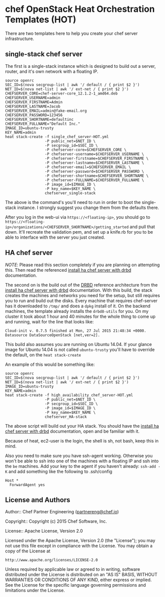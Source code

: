 # chef OpenStack Heat Orchestration Templates (HOT)

There are two templates here to help you create your chef server infrastructure.

## single-stack chef server

The first is a single-stack instance which is designed to build out a server, router,
and it's own network with a floating IP.

```
source openrc
SEC_ID=$(nova secgroup-list | awk '/ default / { print $2 }')
NET_ID=$(nova net-list | awk '/ ext-net / { print $2 }')
CHEFSERVER_CORE=chef-server-core_12.1.2-1_amd64.deb
CHEFSERVER_USERNAME=admin
CHEFSERVER_FIRSTNAME=Admin
CHEFSERVER_LASTNAME=Jacob
CHEFSERVER_EMAIL=admin@fake-email.org
CHEFSERVER_PASSWORD=123456
CHEFSERVER_SHORTNAME=defaultinc
CHEFSERVER_FULLNAME="Default Inc."
IMAGE_ID=ubuntu-trusty
KEY_NAME=admin
heat stack-create -f single_chef_server-HOT.yml
                  -P public_net=$NET_ID \
                  -P secgroup_id=$SEC_ID \
                  -P chefserver-core=$CHEFSERVER_CORE \
                  -P chefserver-username=$CHEFSERVER_USERNAME \
                  -P chefserver-firstname=$CHEFSERVER_FIRSTNAME \
                  -P chefserver-lastname=$CHEFSERVER_LASTNAME \
                  -P chefserver-email=$CHEFSERVER_EMAIL \
                  -P chefserver-password=$CHEFSERVER_PASSWORD \
                  -P chefserver-shortname=$CHEFSERVER_SHORTNAME \
                  -P chefserver-FULLNAME=$CHEFSERVER_FULLNAME \
                  -P image_id=$IMAGE_ID \
                  -P key_name=$KEY_NAME \
                  chefserver_single-stack
```

The above is the command's you'll need to run in order to boot the single-stack instance. I strongly suggest
you change them from the defaults there.

After you log in the web-ui via `https://<floating-ip>`, you should go to `https://<floating-ip>/organizations/<CHEFSERVER_SHORTNAME>/getting_started` and pull that down. It'll recreate the validation pem, and set up a knife.rb for you to be able to interface with
the server you just created.

## HA chef server

*NOTE*: Please read this section completely if you are planning on attempting this. Then read the referenced
[install ha chef server with drbd](http://docs.chef.io/install_server_ha_drbd.html) documentation.

The second on is the build out of the [DRBD](http://drbd.linbit.com/) reference architecture from the
[install ha chef server with drbd](http://docs.chef.io/install_server_ha_drbd.html) documentation.
With this build, the stack creates the machines and networks you need for the setup,
but still requires you to run and build out the disks. Every machine that requires chef-server
has it downloaded to `/tmp/` and does a `dpkg` install of it. On the backend machines, the template already
installs the `drbd8-utils` for you. On my cluster it took about 1 hour and 40 minutes for the whole thing to
come up and running, wait for the line that looks like:

```
Cloud-init v. 0.7.5 finished at Mon, 27 Jul 2015 21:48:34 +0000. Datasource DataSourceOpenStack [net,ver=2].
```

This build also assumes you are running on Ubuntu 14.04. If your glance image for Ubuntu 14.04 is not
called `ubuntu-trusty` you'll have to override the default, on the `heat stack-create`

An example of this would be something like:

```
source openrc
SEC_ID=$(nova secgroup-list | awk '/ default / { print $2 }')
NET_ID=$(nova net-list | awk '/ ext-net / { print $2 }')
IMAGE_ID=ubuntu-trusty
KEY_NAME=admin
heat stack-create -f high_availability_chef_server-HOT.yml
                  -P public_net=$NET_ID \
                  -P secgroup_id=$SEC_ID \
                  -P image_id=$IMAGE_ID \
                  -P key_name=$KEY_NAME \
                  chefserver_HA-stack
```

The above script will build out your HA stack. You should have the
[install ha chef server with drbd](http://docs.chef.io/install_server_ha_drbd.html) documentation, open and be familiar with it.

Because of heat, ec2-user is the login, the shell is sh, not bash, keep this in mind.

Also you need to make sure you have ssh-agent working. Otherwise you won't be able to ssh into one of the
machines with a floating IP and ssh into the `be` machines. Add your key to the agent if you haven't
already: `ssh-add -K` and add something like the following to .ssh/config

```
Host *
  ForwardAgent yes
```

## License and Authors

Author:: Chef Partner Engineering (<partnereng@chef.io>)

Copyright:: Copyright (c) 2015 Chef Software, Inc.

License:: Apache License, Version 2.0

Licensed under the Apache License, Version 2.0 (the "License"); you may not use
this file except in compliance with the License. You may obtain a copy of the License at

```
http://www.apache.org/licenses/LICENSE-2.0
```

Unless required by applicable law or agreed to in writing, software distributed under the
License is distributed on an "AS IS" BASIS, WITHOUT WARRANTIES OR CONDITIONS OF ANY KIND,
either express or implied. See the License for the specific language governing permissions
and limitations under the License.
